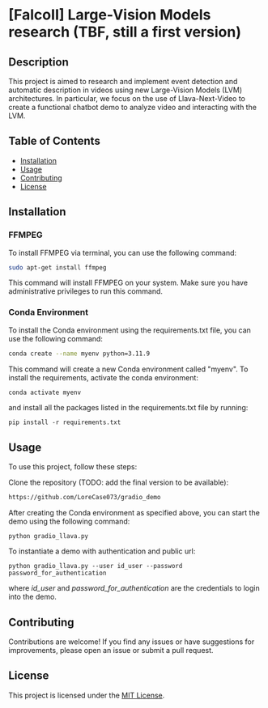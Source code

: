 # \[FalcoII\] Large-Vision Models research (TBF, still a first version)

## Description

This project is aimed to research and implement event detection and automatic description in videos using new Large-Vision Models (LVM) architectures. In particular, we focus on the use of Llava-Next-Video to create a functional chatbot demo to analyze video and interacting with the LVM. 

## Table of Contents

- [Installation](#installation)
- [Usage](#usage)
- [Contributing](#contributing)
- [License](#license)

## Installation

### FFMPEG

To install FFMPEG via terminal, you can use the following command:

```bash
sudo apt-get install ffmpeg
```

This command will install FFMPEG on your system. Make sure you have administrative privileges to run this command.

### Conda Environment

To install the Conda environment using the requirements.txt file, you can use the following command:

```bash
conda create --name myenv python=3.11.9
```

This command will create a new Conda environment called "myenv".
To install the requirements, activate the conda environment:

```bash
conda activate myenv
```

and install all the packages listed in the requirements.txt file by running:

```
pip install -r requirements.txt
```


## Usage

To use this project, follow these steps:

Clone the repository (TODO: add the final version to be available):

```bash
https://github.com/LoreCase073/gradio_demo
```

After creating the Conda environment as specified above, you can start the demo using the following command:

```
python gradio_llava.py
```

To instantiate a demo with authentication and public url:

```
python gradio_llava.py --user id_user --password password_for_authentication
```
where *id_user* and *password_for_authentication* are the credentials to login into the demo.

## Contributing

Contributions are welcome! If you find any issues or have suggestions for improvements, please open an issue or submit a pull request.

## License

This project is licensed under the [MIT License](LICENSE).
